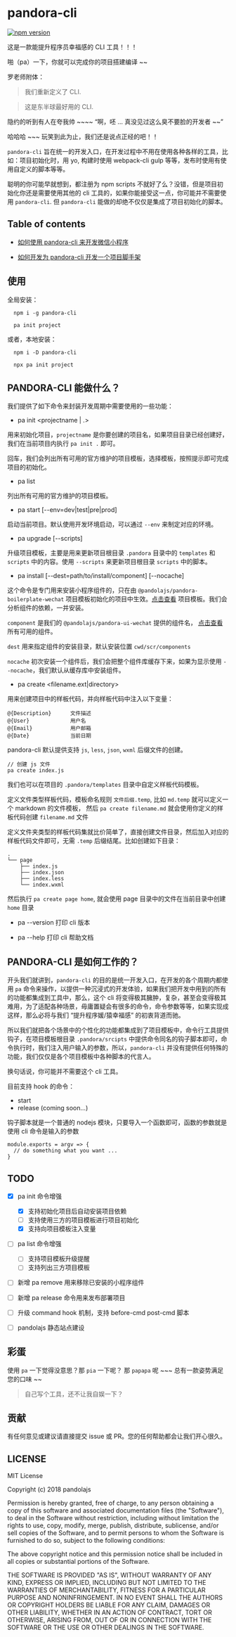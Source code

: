 # pandora-cli 

[![npm version](https://badge.fury.io/js/pandora-cli.svg)](https://badge.fury.io/js/pandora-cli)

这是一款能提升程序员幸福感的 CLI 工具！！！

啪（pa）一下，你就可以完成你的项目搭建编译 ~~

罗老师附体：

> 我们重新定义了 CLI.

> 这是东半球最好用的 CLI.

隐约的听到有人在夸我帅 ~~~~ “啊，呸 ... 真没见过这么臭不要脸的开发者 ~~”

哈哈哈 ~~~ 玩笑到此为止，我们还是说点正经的吧！！

`pandora-cli` 旨在统一的开发入口，在开发过程中不用在使用各种各样的工具，比如：项目初始化时，用 yo, 构建时使用 webpack-cli gulp 等等，发布时使用有使用自定义的脚本等等。

聪明的你可能早就想到，都注册为 npm scripts 不就好了么？没错，但是项目初始化你还是需要使用其他的 cli 工具的，如果你能接受这一点，你可能并不需要使用 `pandora-cli`. 但 `pandora-cli` 能做的却绝不仅仅是集成了项目初始化的脚本。

## Table of contents

- [如何使用 pandora-cli 来开发微信小程序](./docs/how-to-develop-minprogram-with-pandora.md)

- [如何开发为 pandora-cli 开发一个项目脚手架](./docs/how-to-develop-a-boilerplate-for-pandora.md)

## 使用 

全局安装：
```
  npm i -g pandora-cli

  pa init project
```

或者，本地安装：

```
  npm i -D pandora-cli

  npx pa init project
```

## PANDORA-CLI 能做什么？

我们提供了如下命令来封装开发周期中需要使用的一些功能：

- pa init <projectname | .>

用来初始化项目，`projectname` 是你要创建的项目名，如果项目目录已经创建好，我们在当前项目内执行 `pa init .` 即可。

回车，我们会列出所有可用的官方维护的项目模板，选择模板，按照提示即可完成项目的初始化。

- pa list

列出所有可用的官方维护的项目模板。

- pa start [--env=dev|test|pre|prod]

启动当前项目。默认使用开发环境启动，可以通过 `--env` 来制定对应的环境。

- pa upgrade [--scripts]

升级项目模板，主要是用来更新项目根目录 `.pandora` 目录中的 `templates` 和 `scripts` 中的内容。使用 `--scripts` 来更新项目根目录 `scripts` 中的脚本。

- pa install <component> [--dest=path/to/install/component] [--nocache]

这个命令是专门用来安装小程序组件的，只在由 `@pandolajs/pandora-boilerplate-wechat` 项目模板初始化的项目中生效。[点击查看](https://github.com/pandolajs/pandora-boilerplate-wechat) 项目模板。我们会分析组件的依赖，一并安装。

`component` 是我们的 `@pandolajs/pandora-ui-wechat` 提供的组件名， [点击查看](https://github.com/pandolajs/pandora-ui-wechat) 所有可用的组件。

`dest` 用来指定组件的安装目录，默认安装位置 `cwd/scr/components`

`nocache` 初次安装一个组件后，我们会把整个组件库缓存下来，如果为显示使用 `--nocache`，我们默认从缓存库中安装组件。

- pa create <filename.ext|directory>

用来创建项目中的样板代码，并向样板代码中注入以下变量：

```
@{Description}      文件描述
@{User}             用户名
@{Email}            用户邮箱
@{Date}             当前日期
```

pandora-cli 默认提供支持 `js`, `less`, `json`, `wxml` 后缀文件的创建。

```
// 创建 js 文件
pa create index.js
```

我们也可以在项目的 `.pandora/templates` 目录中自定义样板代码模板。

定义文件类型样板代码，模板命名规则 `文件后缀.temp`, 比如 `md.temp` 就可以定义一个 markdown 的文件模板， 然后 `pa create filename.md` 就会使用你定义的样板代码创建 `filename.md` 文件

定义文件夹类型的样板代码集就比价简单了，直接创建文件目录，然后加入对应的样板代码文件即可，无需 `.temp` 后缀结尾。比如创建如下目录：

```
.
└── page
    ├── index.js
    ├── index.json
    ├── index.less
    └── index.wxml
```

然后执行 `pa create page home`, 就会使用 page 目录中的文件在当前目录中创建 `home` 目录

- pa --version 打印 cli 版本

- pa --help 打印 cli 帮助文档

## PANDORA-CLI 是如何工作的？

开头我们就讲到，`pandora-cli` 的目的是统一开发入口，在开发的各个周期内都使用 `pa` 命令来操作，以提供一种沉浸式的开发体验，如果我们把开发中用到的所有的功能都集成到工具中，那么，这个 cli 将变得极其臃肿，复杂，甚至会变得极其难用，为了适配各种场景，毋庸置疑会有很多的命令，命令参数等等，如果实现成这样，那么必将与我们 “提升程序媛/猿幸福感” 的初衷背道而驰。

所以我们就把各个场景中的个性化的功能都集成到了项目模板中，命令行工具提供钩子，在项目模板根目录 `.pandora/srcipts` 中提供命令同名的钩子脚本即可，命令执行时，我们注入用户输入的参数，所以，`pandora-cli` 并没有提供任何特殊的功能，我们仅仅是各个项目模板中各种脚本的代言人。

换句话说，你可能并不需要这个 cli 工具。

目前支持 hook 的命令：

- start
- release (coming soon...)

钩子脚本就是一个普通的 nodejs 模块，只要导入一个函数即可，函数的参数就是使用 cli 命令是输入的参数

```
module.exports = argv => {
  // do something what you want ...
}
```

## TODO

- [x] pa init 命令增强
  - [x] 支持初始化项目后自动安装项目依赖
  - [ ] 支持使用三方的项目模板进行项目初始化
  - [x] 支持向项目模板注入变量

- [ ] pa list 命令增强
  - [ ] 支持项目模板升级提醒
  - [ ] 支持列出三方项目模板

- [ ] 新增 pa remove <component> 用来移除已安装的小程序组件

- [ ] 新增 pa release 命令用来发布部署项目

- [ ] 升级 command hook 机制，支持 before-cmd post-cmd 脚本

- [ ] pandolajs 静态站点建设

## 彩蛋

使用 `pa` 一下觉得没意思？那 `pia` 一下呢？ 那 `papapa` 呢 ~~~ 总有一款姿势满足您的口味 ~~

> 自己写个工具，还不让我自娱一下？

## 贡献

有任何意见或建议请直接提交 issue 或 PR。您的任何帮助都会让我们开心很久。

## LICENSE

MIT License

Copyright (c) 2018 pandolajs

Permission is hereby granted, free of charge, to any person obtaining a copy
of this software and associated documentation files (the "Software"), to deal
in the Software without restriction, including without limitation the rights
to use, copy, modify, merge, publish, distribute, sublicense, and/or sell
copies of the Software, and to permit persons to whom the Software is
furnished to do so, subject to the following conditions:

The above copyright notice and this permission notice shall be included in all
copies or substantial portions of the Software.

THE SOFTWARE IS PROVIDED "AS IS", WITHOUT WARRANTY OF ANY KIND, EXPRESS OR
IMPLIED, INCLUDING BUT NOT LIMITED TO THE WARRANTIES OF MERCHANTABILITY,
FITNESS FOR A PARTICULAR PURPOSE AND NONINFRINGEMENT. IN NO EVENT SHALL THE
AUTHORS OR COPYRIGHT HOLDERS BE LIABLE FOR ANY CLAIM, DAMAGES OR OTHER
LIABILITY, WHETHER IN AN ACTION OF CONTRACT, TORT OR OTHERWISE, ARISING FROM,
OUT OF OR IN CONNECTION WITH THE SOFTWARE OR THE USE OR OTHER DEALINGS IN THE
SOFTWARE.
